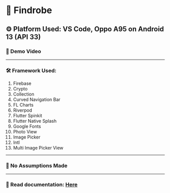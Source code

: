 # 👔 Findrobe
## ⚙️ Platform Used: VS Code, Oppo A95 on Android 13 (API 33)
### 🎥 Demo Video



<hr />

### 🛠 Framework Used:
1. Firebase
2. Crypto
3. Collection
4. Curved Navigation Bar
5. FL Charts
6. Riverpod
7. Flutter Spinkit
8. Flutter Native Splash
9. Google Fonts
10. Photo View
11. Image Picker
12. Intl
13. Multi Image Picker View

<hr />

### 📌 No Assumptions Made

<hr />

### 📂 Read documentation: [Here](https://github.com/NightfuryEquinn/Findrobe/blob/main/Yip_Zi_Xian_TP059963_Individual_Documentation.pdf)

